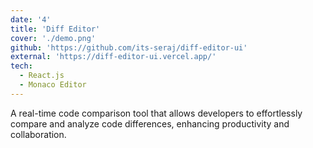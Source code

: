 ```yaml
---
date: '4'
title: 'Diff Editor'
cover: './demo.png'
github: 'https://github.com/its-seraj/diff-editor-ui'
external: 'https://diff-editor-ui.vercel.app/'
tech:
  - React.js
  - Monaco Editor
---
```


A real-time code comparison tool that allows developers to effortlessly compare and analyze code differences, enhancing productivity and collaboration.

